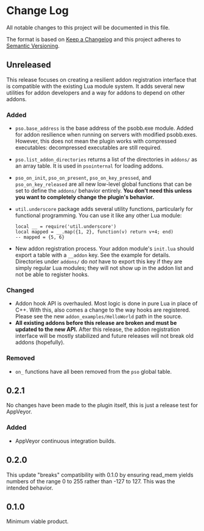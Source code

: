 # Change Log

All notable changes to this project will be documented in this file.

The format is based on [Keep a Changelog](http://keepachangelog.com/)
and this project adheres to [Semantic Versioning](http://semver.org/).

## Unreleased

This release focuses on creating a resilient addon registration
interface that is compatible with the existing Lua module system. It
adds several new utilities for addon developers and a way for addons to
depend on other addons.

### Added

- `pso.base_address` is the base address of the psobb.exe module. Added
  for addon resilience when running on servers with modified psobb.exes.
  However, this does not mean the plugin works with compressed
  executables: decompressed executables are still required.
- `pso.list_addon_directories` returns a list of the directories in
  `addons/` as an array table. It is used in `psointernal` for loading
  addons.
- `pso_on_init`, `pso_on_present`, `pso_on_key_pressed`, and
  `pso_on_key_released` are all new low-level global functions that can
  be set to define the `addons/` behavior entirely. **You don't need
  this unless you want to completely change the plugin's behavior.**
- `util.underscore` package adds several utility functions,
  particularly for functional programming. You can use it like any other
  Lua module:

      local __ = require('util.underscore')
      local mapped = __.map({1, 2}, function(v) return v+4; end)
      -- mapped = {5, 6}

- New addon registration process. Your addon module's `init.lua` should
  export a table with a `__addon` key. See the example for details.
  Directories under `addons/` do _not_ have to export this key if they
  are simply regular Lua modules; they will not show up in the addon
  list and not be able to register hooks.

### Changed

- Addon hook API is overhauled. Most logic is done in pure Lua in place
  of C++. With this, also comes a change to the way hooks are
  registered. Please see the new `addon_examples/HelloWorld` path in
  the source.
- **All existing addons before this release are broken and must be
  updated to the new API.** After this release, the addon registration
  interface will be mostly stabilized and future releases will not
  break old addons (hopefully).

### Removed

- `on_` functions have all been removed from the `pso` global table.

## 0.2.1

No changes have been made to the plugin itself, this is just a release
test for AppVeyor.

### Added

- AppVeyor continuous integration builds.

## 0.2.0

This update "breaks" compatibility with 0.1.0 by ensuring read_mem
yields numbers of the range 0 to 255 rather than -127 to 127. This was
the intended behavior.

## 0.1.0

Minimum viable product.
